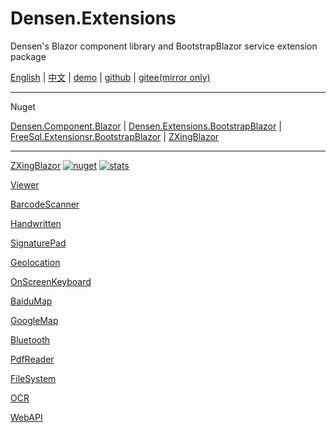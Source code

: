 # Densen.Extensions
Densen's Blazor component library and BootstrapBlazor service extension package

 [English](README.md) | [中文](README.zh-CN.md) | [demo](https://blazor.app1.es/) | [github](https://github.com/densen2014/Densen.Extensions) | [gitee(mirror only)](https://gitee.com/densen2014/Densen.Extensions)

---

Nuget

 [Densen.Component.Blazor](https://www.nuget.org/packages/Densen.Component.Blazor/) | [Densen.Extensions.BootstrapBlazor](https://www.nuget.org/packages/Densen.Extensions.BootstrapBlazor/)  | [FreeSql.Extensionsr.BootstrapBlazor](https://www.nuget.org/packages/Densen.FreeSql.Extensions.BootstrapBlazor/)  | [ZXingBlazor](https://www.nuget.org/packages/ZXingBlazor/)
 
---
[ZXingBlazor](https://github.com/densen2014/ZXingBlazor)
[![nuget](https://img.shields.io/nuget/v/ZXingBlazor.svg?style=flat-square)](https://www.nuget.org/packages/ZXingBlazor) 
[![stats](https://img.shields.io/nuget/dt/ZXingBlazor.svg?style=flat-square)](https://www.nuget.org/stats/packages/ZXingBlazor?groupby=Version)

[Viewer](https://github.com/densen2014/BootstrapBlazor.Viewer)
  
[BarcodeScanner](Densen.Component.Blazor/BarcodeScanner.md)
   
[Handwritten](Densen.Component.Blazor/Handwritten.md)

[SignaturePad](https://github.com/densen2014/BootstrapBlazor.SignaturePad)

[Geolocation](https://github.com/densen2014/BootstrapBlazor.Geolocation)

[OnScreenKeyboard](https://github.com/densen2014/BootstrapBlazor.OnScreenKeyboard)

[BaiduMap](https://github.com/densen2014/BootstrapBlazor.BaiduMap)

[GoogleMap](https://github.com/densen2014/BootstrapBlazor.Maps)

[Bluetooth](https://github.com/densen2014/BootstrapBlazor.Bluetooth)

[PdfReader](https://github.com/densen2014/BootstrapBlazor.PdfReader)

[FileSystem](https://github.com/densen2014/BootstrapBlazor.FileSystem)

[OCR](https://github.com/densen2014/BootstrapBlazor.OCR)

[WebAPI](https://github.com/densen2014/BootstrapBlazor.WebAPI)
